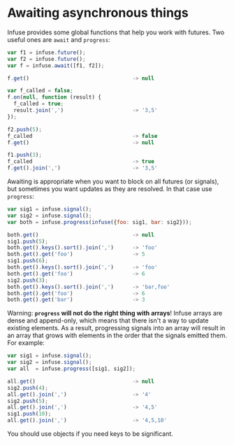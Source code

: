 # Awaiting asynchronous things

Infuse provides some global functions that help you work with futures. Two
useful ones are `await` and `progress`:

```js
var f1 = infuse.future();
var f2 = infuse.future();
var f = infuse.await([f1, f2]);
```

```js
f.get()                                 -> null
```

```js
var f_called = false;
f.on(null, function (result) {
  f_called = true;
  result.join(',')                      -> '3,5'
});
```

```js
f2.push(5);
f_called                                -> false
f.get()                                 -> null
```

```js
f1.push(3);
f_called                                -> true
f.get().join(',')                       -> '3,5'
```

Awaiting is appropriate when you want to block on all futures (or signals), but
sometimes you want updates as they are resolved. In that case use `progress`:

```js
var sig1 = infuse.signal();
var sig2 = infuse.signal();
var both = infuse.progress(infuse({foo: sig1, bar: sig2}));
```

```js
both.get()                              -> null
sig1.push(5);
both.get().keys().sort().join(',')      -> 'foo'
both.get().get('foo')                   -> 5
sig1.push(6);
both.get().keys().sort().join(',')      -> 'foo'
both.get().get('foo')                   -> 6
sig2.push(3);
both.get().keys().sort().join(',')      -> 'bar,foo'
both.get().get('foo')                   -> 6
both.get().get('bar')                   -> 3
```

Warning: **`progress` will not do the right thing with arrays**! Infuse arrays
are dense and append-only, which means that there isn't a way to update
existing elements. As a result, progressing signals into an array will result
in an array that grows with elements in the order that the signals emitted
them. For example:

```js
var sig1 = infuse.signal();
var sig2 = infuse.signal();
var all  = infuse.progress([sig1, sig2]);
```

```js
all.get()                               -> null
sig2.push(4);
all.get().join(',')                     -> '4'
sig2.push(5);
all.get().join(',')                     -> '4,5'
sig1.push(10);
all.get().join(',')                     -> '4,5,10'
```

You should use objects if you need keys to be significant.
